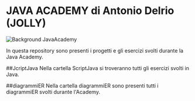 # JAVA ACADEMY di Antonio Delrio (JOLLY)

![Background JavaAcademy](https://github.com/TheJolly01/javaAcademy/blob/main/JavaAcademy.png)

In questa repository sono presenti i progetti e gli esercizi svolti durante la Java Academy.

##JcriptJava
Nella cartella ScriptJava si troveranno tutti gli esercizi svolti in Java.

##diagrammiER
Nella cartella diagrammiER sono presenti tutti i diagrammiER svolti durante l'Academy.
